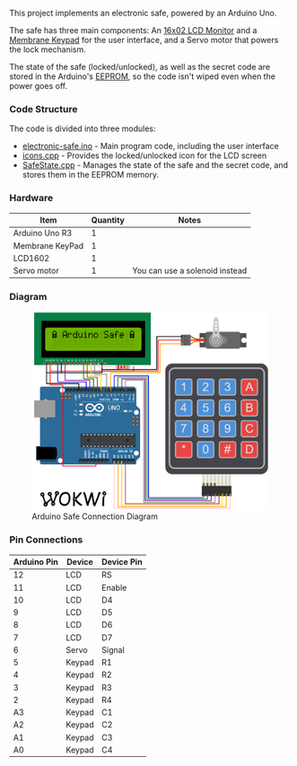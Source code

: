 This project implements an electronic safe, powered by an Arduino Uno.

The safe has three main components:
An [16x02 LCD Monitor](https://wokwi.com/playground/lcd1602)
and a [Membrane Keypad](https://wokwi.com/playground/keypad) for the
user interface, and a Servo motor that powers the lock mechanism.

The state of the safe (locked/unlocked), as well as the secret code
are stored in the Arduino's [EEPROM](https://wokwi.com/playground/eeprom), so
the code isn't wiped even when the power goes off.

### Code Structure

The code is divided into three modules:

- [electronic-safe.ino](#source-electronic_safe_ino) - Main program code, including the user interface
- [icons.cpp](#source-icons_cpp) - Provides the locked/unlocked icon for the LCD screen
- [SafeState.cpp](#source-safestate_cpp) - Manages the state of the safe and the secret code, and stores them in the EEPROM memory.

### Hardware

| Item            | Quantity | Notes                          |
| --------------- | -------- | ------------------------------ |
| Arduino Uno R3  | 1        |                                |
| Membrane KeyPad | 1        |                                |
| LCD1602         | 1        |                                |
| Servo motor     | 1        | You can use a solenoid instead |

### Diagram

<figure>
    <img src="images/diagram.png" alt="diagram" style="width: 628px" />
    <figcaption>Arduino Safe Connection Diagram</figcaption>
</figure>

### Pin Connections

| Arduino Pin | Device | Device Pin |
| ----------- | ------ | ---------- |
| 12          | LCD    | RS         |
| 11          | LCD    | Enable     |
| 10          | LCD    | D4         |
| 9           | LCD    | D5         |
| 8           | LCD    | D6         |
| 7           | LCD    | D7         |
| 6           | Servo  | Signal     |
| 5           | Keypad | R1         |
| 4           | Keypad | R2         |
| 3           | Keypad | R3         |
| 2           | Keypad | R4         |
| A3          | Keypad | C1         |
| A2          | Keypad | C2         |
| A1          | Keypad | C3         |
| A0          | Keypad | C4         |
